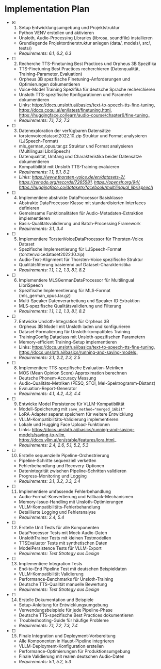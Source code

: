 # Implementation Plan

- [x] 1. Setup Entwicklungsumgebung und Projektstruktur
  - Python VENV erstellen und aktivieren
  - Unsloth, Audio-Processing Libraries (librosa, soundfile) installieren
  - Grundlegende Projektordnerstruktur anlegen (data/, models/, src/, tests/)
  - _Requirements: 6.1, 6.2, 6.3_

- [ ] 2. Recherche TTS-Finetuning Best Practices und Orpheus 3B Spezifika
  - TTS-Finetuning Best Practices recherchieren (Datenqualität, Training-Parameter, Evaluation)
  - Orpheus 3B spezifische Finetuning-Anforderungen und Optimierungen dokumentieren
  - Voice-Model Training Spezifika für deutsche Sprache recherchieren
  - Unsloth TTS-spezifische Konfigurationen und Parameter dokumentieren
  - Links: https://docs.unsloth.ai/basics/text-to-speech-tts-fine-tuning, https://docs.coqui.ai/en/latest/finetuning.html, https://huggingface.co/learn/audio-course/chapter6/fine-tuning_
  - _Requirements: 7.1, 7.2, 7.3_


- [ ] 3. Datenexploration der verfügbaren Datensätze
  - torstenvoicedataset2022.10.zip Struktur und Format analysieren (LJSpeech-Format)
  - mls_german_opus.tar.gz Struktur und Format analysieren (Multilingual LibriSpeech)
  - Datenqualität, Umfang und Charakteristika beider Datensätze dokumentieren
  - Kompatibilität mit Unsloth TTS-Training evaluieren
  - _Requirements: 1.1, 8.1, 8.2_
  - _Links: https://www.thorsten-voice.de/en/datasets-2/, https://zenodo.org/records/7265581, https://openslr.org/94/, https://huggingface.co/datasets/facebook/multilingual_librispeech_

- [ ] 4. Implementiere abstrakte DataProcessor Basisklasse
  - Abstrakte DataProcessor Klasse mit standardisierten Interfaces definieren
  - Gemeinsame Funktionalitäten für Audio-Metadaten-Extraktion implementieren
  - Basis-Qualitätsvalidierung und Batch-Processing Framework
  - _Requirements: 3.1, 3.4_

- [ ] 5. Implementiere TorstenVoiceDataProcessor für Thorsten-Voice Dataset
  - Spezifische Implementierung für LJSpeech-Format (torstenvoicedataset2022.10.zip)
  - Audio-Text-Alignment für Thorsten-Voice spezifische Struktur
  - Qualitätsfilterung basierend auf Dataset-Charakteristika
  - _Requirements: 1.1, 1.2, 1.3, 8.1, 8.2_

- [ ] 6. Implementiere MLSGermanDataProcessor für Multilingual LibriSpeech
  - Spezifische Implementierung für MLS-Format (mls_german_opus.tar.gz)
  - Multi-Speaker Datenverarbeitung und Speaker-ID Extraktion
  - MLS-spezifische Qualitätsvalidierung und Filterung
  - _Requirements: 1.1, 1.2, 1.3, 8.1, 8.2_

- [ ] 7. Entwicke Unsloth-Integration für Orpheus 3B
  - Orpheus 3B Modell mit Unsloth laden und konfigurieren
  - Dataset-Formatierung für Unsloth-kompatibles Training
  - TrainingConfig Dataclass mit Unsloth-spezifischen Parametern
  - Memory-efficient Training-Setup implementieren
  - Links: https://docs.unsloth.ai/basics/text-to-speech-tts-fine-tuning, https://docs.unsloth.ai/basics/running-and-saving-models_
  - _Requirements: 2.1, 2.2, 2.3, 2.5_

- [ ] 8. Implementiere TTS-spezifische Evaluation-Metriken
  - MOS (Mean Opinion Score) Approximation berechnen
  - Deutsche Phonem-Accuracy Messung
  - Audio-Qualitäts-Metriken (PESQ, STOI, Mel-Spektrogramm-Distanz)
  - Evaluation-Report-Generator
  - _Requirements: 4.1, 4.2, 4.3, 4.4_

- [ ] 9. Entwicke Model Persistence für VLLM-Kompatibilität
  - Modell-Speicherung mit `save_method="merged_16bit"`
  - LoRA-Adapter separat speichern für weitere Entwicklung
  - VLLM-Kompatibilitäts-Validierung implementieren
  - Lokale und Hugging Face Upload-Funktionen
  - Links: https://docs.unsloth.ai/basics/running-and-saving-models/saving-to-vllm, https://docs.vllm.ai/en/stable/features/lora.html_
  - _Requirements: 2.4, 2.6, 5.1, 5.2, 5.3_

- [ ] 10. Erstelle sequenzielle Pipeline-Orchestrierung
  - Pipeline-Schritte sequenziell verketten
  - Fehlerbehandlung und Recovery-Optionen
  - Datenintegrität zwischen Pipeline-Schritten validieren
  - Progress-Monitoring und Logging
  - _Requirements: 3.1, 3.2, 3.3, 3.4_

- [ ] 11. Implementiere umfassende Fehlerbehandlung
  - Audio-Format-Konvertierung und Fallback-Mechanismen
  - Memory-Issue-Handling mit Unsloth-Optimierungen
  - VLLM-Kompatibilitäts-Fehlerbehandlung
  - Detaillierte Logging und Fehleranalyse
  - _Requirements: 2.4, 5.4_

- [ ] 12. Erstelle Unit Tests für alle Komponenten
  - DataProcessor Tests mit Mock-Audio-Daten
  - UnslothTrainer Tests mit kleinen Testmodellen
  - TTSEvaluator Tests mit synthetischen Daten
  - ModelPersistence Tests für VLLM-Export
  - _Requirements: Test Strategy aus Design_

- [ ] 13. Implementiere Integration Tests
  - End-to-End Pipeline Test mit deutschen Beispieldaten
  - VLLM-Kompatibilität Validierung
  - Performance-Benchmarks für Unsloth-Training
  - Deutsche TTS-Qualität manuelle Bewertung
  - _Requirements: Test Strategy aus Design_

- [ ] 14. Erstelle Dokumentation und Beispiele
  - Setup-Anleitung für Entwicklungsumgebung
  - Verwendungsbeispiele für jede Pipeline-Phase
  - Deutsche TTS-spezifische Best Practices dokumentieren
  - Troubleshooting-Guide für häufige Probleme
  - _Requirements: 7.1, 7.2, 7.3, 7.4_

- [ ] 15. Finale Integration und Deployment-Vorbereitung
  - Alle Komponenten in Haupt-Pipeline integrieren
  - VLLM-Deployment-Konfiguration erstellen
  - Performance-Optimierungen für Produktionsumgebung
  - Finale Validierung mit realen deutschen Audio-Daten
  - _Requirements: 5.1, 5.2, 5.3_